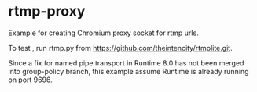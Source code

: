 # rtmp-proxy

Example for creating Chromium proxy socket for rtmp urls.

To test , run rtmp.py from https://github.com/theintencity/rtmplite.git.

Since a fix for named pipe transport in Runtime 8.0 has not been merged into group-policy branch,  this example assume Runtime is already running on port 9696.

